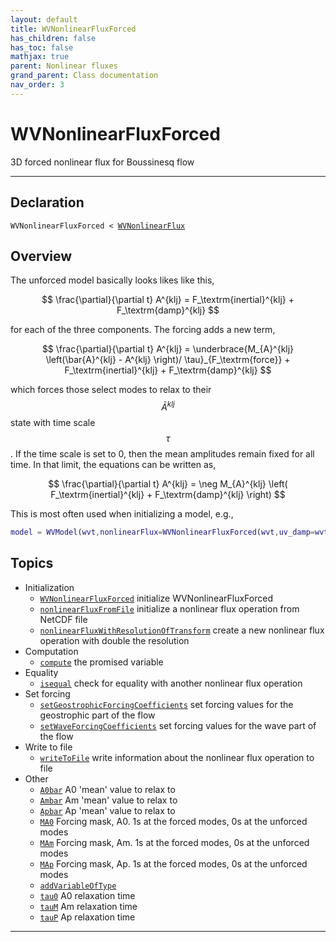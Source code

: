 ```yaml
---
layout: default
title: WVNonlinearFluxForced
has_children: false
has_toc: false
mathjax: true
parent: Nonlinear fluxes
grand_parent: Class documentation
nav_order: 3
---
```


#  WVNonlinearFluxForced

3D forced nonlinear flux for Boussinesq flow


---

## Declaration

<div class="language-matlab highlighter-rouge"><div class="highlight"><pre class="highlight"><code>WVNonlinearFluxForced < <a href="/classes/wvnonlinearflux/" title="WVNonlinearFlux">WVNonlinearFlux</a></code></pre></div></div>

## Overview
 
  The unforced model basically looks likes like this,
 
  $$
  \frac{\partial}{\partial t} A^{klj} = F_\textrm{inertial}^{klj} + F_\textrm{damp}^{klj}
  $$
 
  for each of the three components. The forcing adds a new term,
 
  $$
  \frac{\partial}{\partial t} A^{klj} = \underbrace{M_{A}^{klj} \left(\bar{A}^{klj}  - A^{klj} \right)/ \tau}_{F_\textrm{force}} + F_\textrm{inertial}^{klj} + F_\textrm{damp}^{klj}
  $$
 
  which forces those select modes to relax to their $$\bar{A}^{klj}$$
  state with time scale $$\tau$$.  If the time scale is set to 0, then the mean
  amplitudes remain fixed for all time. In that limit, the
  equations can be written as,
 
  $$
  \frac{\partial}{\partial t} A^{klj} = \neg M_{A}^{klj} \left( F_\textrm{inertial}^{klj} + F_\textrm{damp}^{klj} \right)
  $$
 
  This is most often used when initializing a model, e.g.,
 
  ```matlab
  model = WVModel(wvt,nonlinearFlux=WVNonlinearFluxForced(wvt,uv_damp=wvt.uvMax));
  ```
 
    


## Topics
+ Initialization
  + [`WVNonlinearFluxForced`](/classes/nonlinear-fluxes/wvnonlinearfluxforced/wvnonlinearfluxforced.html) initialize WVNonlinearFluxForced
  + [`nonlinearFluxFromFile`](/classes/nonlinear-fluxes/wvnonlinearfluxforced/nonlinearfluxfromfile.html) initialize a nonlinear flux operation from NetCDF file
  + [`nonlinearFluxWithResolutionOfTransform`](/classes/nonlinear-fluxes/wvnonlinearfluxforced/nonlinearfluxwithresolutionoftransform.html) create a new nonlinear flux operation with double the resolution
+ Computation
  + [`compute`](/classes/nonlinear-fluxes/wvnonlinearfluxforced/compute.html) the promised variable
+ Equality
  + [`isequal`](/classes/nonlinear-fluxes/wvnonlinearfluxforced/isequal.html) check for equality with another nonlinear flux operation
+ Set forcing
  + [`setGeostrophicForcingCoefficients`](/classes/nonlinear-fluxes/wvnonlinearfluxforced/setgeostrophicforcingcoefficients.html) set forcing values for the geostrophic part of the flow
  + [`setWaveForcingCoefficients`](/classes/nonlinear-fluxes/wvnonlinearfluxforced/setwaveforcingcoefficients.html) set forcing values for the wave part of the flow
+ Write to file
  + [`writeToFile`](/classes/nonlinear-fluxes/wvnonlinearfluxforced/writetofile.html) write information about the nonlinear flux operation to file
+ Other
  + [`A0bar`](/classes/nonlinear-fluxes/wvnonlinearfluxforced/a0bar.html) A0 'mean' value to relax to
  + [`Ambar`](/classes/nonlinear-fluxes/wvnonlinearfluxforced/ambar.html) Am 'mean' value to relax to
  + [`Apbar`](/classes/nonlinear-fluxes/wvnonlinearfluxforced/apbar.html) Ap 'mean' value to relax to
  + [`MA0`](/classes/nonlinear-fluxes/wvnonlinearfluxforced/ma0.html) Forcing mask, A0. 1s at the forced modes, 0s at the unforced modes
  + [`MAm`](/classes/nonlinear-fluxes/wvnonlinearfluxforced/mam.html) Forcing mask, Am. 1s at the forced modes, 0s at the unforced modes
  + [`MAp`](/classes/nonlinear-fluxes/wvnonlinearfluxforced/map.html) Forcing mask, Ap. 1s at the forced modes, 0s at the unforced modes
  + [`addVariableOfType`](/classes/nonlinear-fluxes/wvnonlinearfluxforced/addvariableoftype.html) 
  + [`tau0`](/classes/nonlinear-fluxes/wvnonlinearfluxforced/tau0.html) A0 relaxation time
  + [`tauM`](/classes/nonlinear-fluxes/wvnonlinearfluxforced/taum.html) Am relaxation time
  + [`tauP`](/classes/nonlinear-fluxes/wvnonlinearfluxforced/taup.html) Ap relaxation time


---